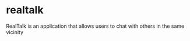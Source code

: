 realtalk
========

RealTalk is an application that allows users to chat with others in the same vicinity